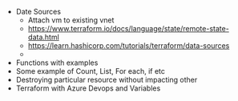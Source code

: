 - Date Sources
   - Attach vm to existing vnet
   - https://www.terraform.io/docs/language/state/remote-state-data.html
   - https://learn.hashicorp.com/tutorials/terraform/data-sources
   -
- Functions with examples
- Some example of Count, List, For each, if etc
- Destroying particular resource without impacting other
- Terraform with Azure Devops and Variables
